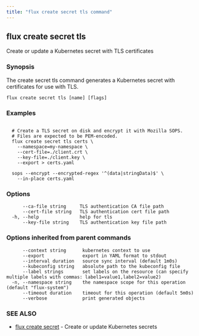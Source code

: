 ```yaml
---
title: "flux create secret tls command"
---
```

## flux create secret tls

Create or update a Kubernetes secret with TLS certificates

### Synopsis


The create secret tls command generates a Kubernetes secret with certificates for use with TLS.

```
flux create secret tls [name] [flags]
```

### Examples

```

  # Create a TLS secret on disk and encrypt it with Mozilla SOPS.
  # Files are expected to be PEM-encoded.
  flux create secret tls certs \
    --namespace=my-namespace \
    --cert-file=./client.crt \
    --key-file=./client.key \
    --export > certs.yaml

  sops --encrypt --encrypted-regex '^(data|stringData)$' \
    --in-place certs.yaml

```

### Options

```
      --ca-file string     TLS authentication CA file path
      --cert-file string   TLS authentication cert file path
  -h, --help               help for tls
      --key-file string    TLS authentication key file path
```

### Options inherited from parent commands

```
      --context string      kubernetes context to use
      --export              export in YAML format to stdout
      --interval duration   source sync interval (default 1m0s)
      --kubeconfig string   absolute path to the kubeconfig file
      --label strings       set labels on the resource (can specify multiple labels with commas: label1=value1,label2=value2)
  -n, --namespace string    the namespace scope for this operation (default "flux-system")
      --timeout duration    timeout for this operation (default 5m0s)
      --verbose             print generated objects
```

### SEE ALSO

* [flux create secret](/cmd/flux_create_secret/)	 - Create or update Kubernetes secrets

